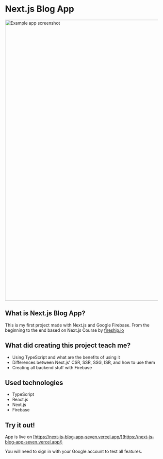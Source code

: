 # Next.js Blog App
<img width="925" alt="Example app screenshot" src="https://user-images.githubusercontent.com/50043764/174668035-2dc1a26d-6f57-4146-b5e8-011cfb67f83e.png">

## What is Next.js Blog App?
This is my first project made with Next.js and Google Firebase. From the beginning to the end based on Next.js Course by [fireship.io](https://fireship.io/)

## What did creating this project teach me?
- Using TypeScript and what are the benefits of using it
- Differences between Next.js' CSR, SSR, SSG, ISR, and how to use them
- Creating all backend stuff with Firebase

## Used technologies
- TypeScript
- React.js
- Next.js
- Firebase

## Try it out!
App is live on [https://next-js-blog-app-seven.vercel.app/](https://next-js-blog-app-seven.vercel.app/)

You will need to sign in with your Google account to test all features.
